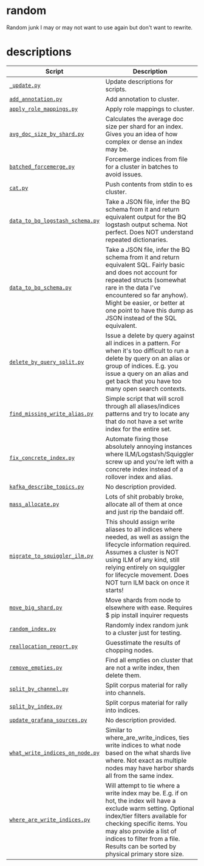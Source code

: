 # random

Random junk I may or may not want to use again but don't want to rewrite.

# descriptions

| Script | Description |
| --- | --- |
| [`_update.py`](_update.py) | Update descriptions for scripts. |
| [`add_annotation.py`](add_annotation.py) | Add annotation to cluster. |
| [`apply_role_mappings.py`](apply_role_mappings.py) | Apply role mappings to cluster. |
| [`avg_doc_size_by_shard.py`](avg_doc_size_by_shard.py) | Calculates the average doc size per shard for an index. Gives you an idea of how complex or dense an index may be. |
| [`batched_forcemerge.py`](batched_forcemerge.py) | Forcemerge indices from file for a cluster in batches to avoid issues. |
| [`cat.py`](cat.py) | Push contents from stdin to es cluster. |
| [`data_to_bq_logstash_schema.py`](data_to_bq_logstash_schema.py) | Take a JSON file, infer the BQ schema from it and return equivalent output for the BQ logstash output schema. Not perfect. Does NOT understand repeated dictionaries. |
| [`data_to_bq_schema.py`](data_to_bq_schema.py) | Take a JSON file, infer the BQ schema from it and return equivalent SQL. Fairly basic and does not account for repeated structs (somewhat rare in the data I've encountered so far anyhow). Might be easier, or better at one point to have this dump as JSON instead of the SQL equivalent. |
| [`delete_by_query_split.py`](delete_by_query_split.py) | Issue a delete by query against all indices in a pattern. For when it's too difficult to run a delete by query on an alias or group of indices.  E.g. you issue a query on an alias and get back that you have too many open search contexts. |
| [`find_missing_write_alias.py`](find_missing_write_alias.py) | Simple script that will scroll through all aliases/indices patterns and try to locate any that do not have a set write index for the entire set. |
| [`fix_concrete_index.py`](fix_concrete_index.py) | Automate fixing those absolutely annoying instances where ILM/Logstash/Squiggler screw up and you're left with a concrete index instead of a rollover index and alias. |
| [`kafka_describe_topics.py`](kafka_describe_topics.py) | No description provided. |
| [`mass_allocate.py`](mass_allocate.py) | Lots of shit probably broke, allocate all of them at once and just rip the bandaid off. |
| [`migrate_to_squiggler_ilm.py`](migrate_to_squiggler_ilm.py) | This should assign write aliases to all indices where needed, as well as assign the lifecycle information required. Assumes a cluster is NOT using ILM of any kind, still relying entirely on squiggler for lifecycle movement.  Does NOT turn ILM back on once it starts! |
| [`move_big_shard.py`](move_big_shard.py) | Move shards from node to elsewhere with ease.  Requires $ pip install inquirer requests |
| [`random_index.py`](random_index.py) | Randomly index random junk to a cluster just for testing. |
| [`reallocation_report.py`](reallocation_report.py) | Guesstimate the results of chopping nodes. |
| [`remove_empties.py`](remove_empties.py) | Find all empties on cluster that are not a write index, then delete them. |
| [`split_by_channel.py`](split_by_channel.py) | Split corpus material for rally into channels. |
| [`split_by_index.py`](split_by_index.py) | Split corpus material for rally into indices. |
| [`update_grafana_sources.py`](update_grafana_sources.py) | No description provided. |
| [`what_write_indices_on_node.py`](what_write_indices_on_node.py) | Similar to where_are_write_indices, ties write indices to what node based on the what shards live where. Not exact as multiple nodes may have harbor shards all from the same index. |
| [`where_are_write_indices.py`](where_are_write_indices.py) | Will attempt to tie where a write index may be. E.g. if on hot, the index will have a exclude warm setting. Optional index/tier filters available for checking specific items. You may also provide a list of indices to filter from a file.  Results can be sorted by physical primary store size. |
